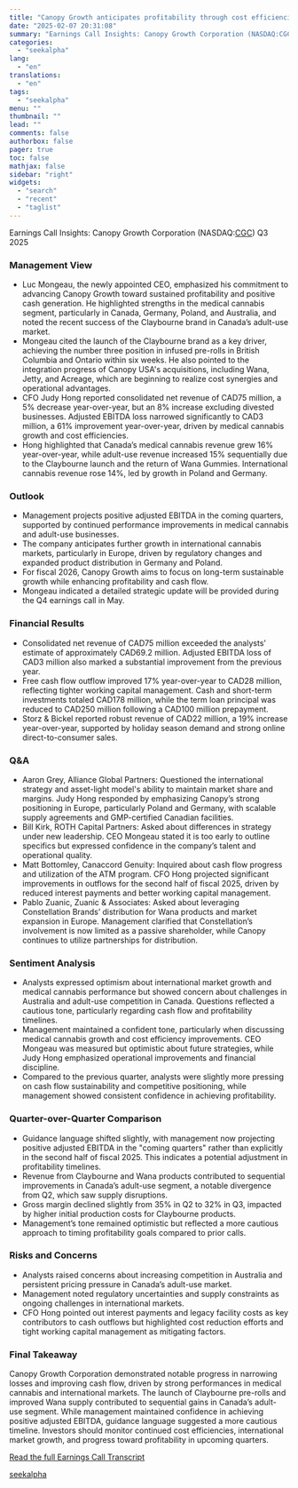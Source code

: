 ```yaml
---
title: "Canopy Growth anticipates profitability through cost efficiencies and product innovation"
date: "2025-02-07 20:31:08"
summary: "Earnings Call Insights: Canopy Growth Corporation (NASDAQ:CGC) Q3 2025 Management View Luc Mongeau, the newly appointed CEO, emphasized his commitment to advancing Canopy Growth toward sustained profitability and positive cash generation. He highlighted strengths in the medical cannabis segment, particularly in Canada, Germany, Poland, and Australia, and noted the recent..."
categories:
  - "seekalpha"
lang:
  - "en"
translations:
  - "en"
tags:
  - "seekalpha"
menu: ""
thumbnail: ""
lead: ""
comments: false
authorbox: false
pager: true
toc: false
mathjax: false
sidebar: "right"
widgets:
  - "search"
  - "recent"
  - "taglist"
---
```


Earnings Call Insights: Canopy Growth Corporation (NASDAQ:[CGC](https://seekingalpha.com/symbol/CGC "Canopy Growth Corporation")) Q3 2025

### Management View

* Luc Mongeau, the newly appointed CEO, emphasized his commitment to advancing Canopy Growth toward sustained profitability and positive cash generation. He highlighted strengths in the medical cannabis segment, particularly in Canada, Germany, Poland, and Australia, and noted the recent success of the Claybourne brand in Canada’s adult-use market.
* Mongeau cited the launch of the Claybourne brand as a key driver, achieving the number three position in infused pre-rolls in British Columbia and Ontario within six weeks. He also pointed to the integration progress of Canopy USA's acquisitions, including Wana, Jetty, and Acreage, which are beginning to realize cost synergies and operational advantages.
* CFO Judy Hong reported consolidated net revenue of CAD75 million, a 5% decrease year-over-year, but an 8% increase excluding divested businesses. Adjusted EBITDA loss narrowed significantly to CAD3 million, a 61% improvement year-over-year, driven by medical cannabis growth and cost efficiencies.
* Hong highlighted that Canada’s medical cannabis revenue grew 16% year-over-year, while adult-use revenue increased 15% sequentially due to the Claybourne launch and the return of Wana Gummies. International cannabis revenue rose 14%, led by growth in Poland and Germany.

### Outlook

* Management projects positive adjusted EBITDA in the coming quarters, supported by continued performance improvements in medical cannabis and adult-use businesses.
* The company anticipates further growth in international cannabis markets, particularly in Europe, driven by regulatory changes and expanded product distribution in Germany and Poland.
* For fiscal 2026, Canopy Growth aims to focus on long-term sustainable growth while enhancing profitability and cash flow.
* Mongeau indicated a detailed strategic update will be provided during the Q4 earnings call in May.

### Financial Results

* Consolidated net revenue of CAD75 million exceeded the analysts’ estimate of approximately CAD69.2 million. Adjusted EBITDA loss of CAD3 million also marked a substantial improvement from the previous year.
* Free cash flow outflow improved 17% year-over-year to CAD28 million, reflecting tighter working capital management. Cash and short-term investments totaled CAD178 million, while the term loan principal was reduced to CAD250 million following a CAD100 million prepayment.
* Storz & Bickel reported robust revenue of CAD22 million, a 19% increase year-over-year, supported by holiday season demand and strong online direct-to-consumer sales.

### Q&A

* Aaron Grey, Alliance Global Partners: Questioned the international strategy and asset-light model's ability to maintain market share and margins. Judy Hong responded by emphasizing Canopy’s strong positioning in Europe, particularly Poland and Germany, with scalable supply agreements and GMP-certified Canadian facilities.
* Bill Kirk, ROTH Capital Partners: Asked about differences in strategy under new leadership. CEO Mongeau stated it is too early to outline specifics but expressed confidence in the company’s talent and operational quality.
* Matt Bottomley, Canaccord Genuity: Inquired about cash flow progress and utilization of the ATM program. CFO Hong projected significant improvements in outflows for the second half of fiscal 2025, driven by reduced interest payments and better working capital management.
* Pablo Zuanic, Zuanic & Associates: Asked about leveraging Constellation Brands’ distribution for Wana products and market expansion in Europe. Management clarified that Constellation’s involvement is now limited as a passive shareholder, while Canopy continues to utilize partnerships for distribution.

### Sentiment Analysis

* Analysts expressed optimism about international market growth and medical cannabis performance but showed concern about challenges in Australia and adult-use competition in Canada. Questions reflected a cautious tone, particularly regarding cash flow and profitability timelines.
* Management maintained a confident tone, particularly when discussing medical cannabis growth and cost efficiency improvements. CEO Mongeau was measured but optimistic about future strategies, while Judy Hong emphasized operational improvements and financial discipline.
* Compared to the previous quarter, analysts were slightly more pressing on cash flow sustainability and competitive positioning, while management showed consistent confidence in achieving profitability.

### Quarter-over-Quarter Comparison

* Guidance language shifted slightly, with management now projecting positive adjusted EBITDA in the "coming quarters" rather than explicitly in the second half of fiscal 2025. This indicates a potential adjustment in profitability timelines.
* Revenue from Claybourne and Wana products contributed to sequential improvements in Canada’s adult-use segment, a notable divergence from Q2, which saw supply disruptions.
* Gross margin declined slightly from 35% in Q2 to 32% in Q3, impacted by higher initial production costs for Claybourne products.
* Management’s tone remained optimistic but reflected a more cautious approach to timing profitability goals compared to prior calls.

### Risks and Concerns

* Analysts raised concerns about increasing competition in Australia and persistent pricing pressure in Canada’s adult-use market.
* Management noted regulatory uncertainties and supply constraints as ongoing challenges in international markets.
* CFO Hong pointed out interest payments and legacy facility costs as key contributors to cash outflows but highlighted cost reduction efforts and tight working capital management as mitigating factors.

### Final Takeaway

Canopy Growth Corporation demonstrated notable progress in narrowing losses and improving cash flow, driven by strong performances in medical cannabis and international markets. The launch of Claybourne pre-rolls and improved Wana supply contributed to sequential gains in Canada’s adult-use segment. While management maintained confidence in achieving positive adjusted EBITDA, guidance language suggested a more cautious timeline. Investors should monitor continued cost efficiencies, international market growth, and progress toward profitability in upcoming quarters.

[Read the full Earnings Call Transcript](https://seekingalpha.com/symbol/CGC/earnings/transcripts)

[seekalpha](https://seekingalpha.com/news/4405224-canopy-growth-anticipates-profitability-through-cost-efficiencies-and-product-innovation)
